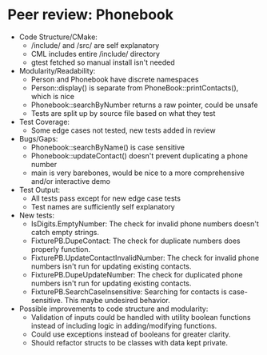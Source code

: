 # Peer review: Phonebook<br>
- Code Structure/CMake:
	- /include/ and /src/ are self explanatory
	- CML includes entire /include/ directory
	- gtest fetched so manual install isn't needed
- Modularity/Readability:
	- Person and Phonebook have discrete namespaces
	- Person::display() is separate from PhoneBook::printContacts(), which is nice
	- Phonebook::searchByNumber returns a raw pointer, could be unsafe
	- Tests are split up by source file based on what they test
- Test Coverage:
	- Some edge cases not tested, new tests added in review
- Bugs/Gaps:
	- Phonebook::searchByName() is case sensitive
	- Phonebook::updateContact() doesn't prevent duplicating a phone number
	- main is very barebones, would be nice to a more comprehensive and/or interactive demo
- Test Output:
	- All tests pass except for new edge case tests
	- Test names are sufficiently self explanatory
- New tests:
	- IsDigits.EmptyNumber: The check for invalid phone numbers doesn't catch empty strings.
	- FixturePB.DupeContact: The check for duplicate numbers does properly function.
	- FixturePB.UpdateContactInvalidNumber: The check for invalid phone numbers isn't run for updating existing contacts.
	- FixturePB.DupeUpdateNumber: The check for duplicated phone numbers isn't run for updating existing contacts.
	- FixturePB.SearchCaseInsensitive: Searching for contacts is case-sensitive. This maybe undesired behavior.
- Possible improvements to code structure and modularity:
	- Validation of inputs could be handled with utility boolean functions instead of including logic in adding/modifying functions.
	- Could use exceptions instead of booleans for greater clarity.
	- Should refactor structs to be classes with data kept private.